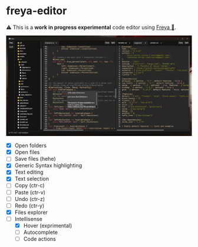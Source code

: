 # freya-editor 

⚠️ This is a **work in progress experimental** code editor using [Freya 🦀](https://github.com/marc2332/freya).

![Demo](./demo.png)

- [x] Open folders
- [x] Open files
- [ ] Save files (hehe)
- [x] Generic Syntax highlighting
- [x] Text editing
- [x] Text selection
- [ ] Copy (ctr-c)
- [ ] Paste (ctr-v)
- [ ] Undo (ctr-z)
- [ ] Redo (ctr-y)
- [x] Files explorer
- [ ] Intellisense
  - [x] Hover (exprimental)
  - [ ] Autocomplete
  - [ ] Code actions